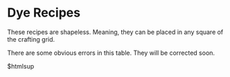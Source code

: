 # Dye Recipes

These recipes are shapeless. Meaning, they can be placed in any square of the crafting grid.

There are some obvious errors in this table. They will be corrected soon.

$htmlsup

